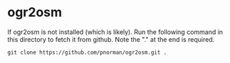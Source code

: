 ogr2osm
=============

If ogr2osm is not installed (which is likely). Run the following command in this directory to fetch it from github. Note the "." at the end is required.

    git clone https://github.com/pnorman/ogr2osm.git .


